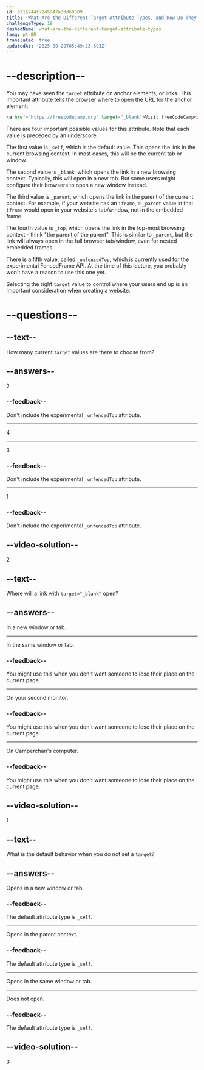 ```yaml
---
id: 6716744f7245947a3dd60009
title: 'What Are the Different Target Attribute Types, and How Do They Work?'
challengeType: 19
dashedName: what-are-the-different-target-attribute-types
lang: pt-BR
translated: true
updatedAt: '2025-09-29T05:49:23.693Z'
---
```


# --description--

You may have seen the `target` attribute on anchor elements, or links. This important attribute tells the browser where to open the URL for the anchor element:

```html
<a href="https://freecodecamp.org" target="_blank">Visit freeCodeCamp</a>
```

There are four important possible values for this attribute. Note that each value is preceded by an underscore.

The first value is `_self`, which is the default value. This opens the link in the current browsing context. In most cases, this will be the current tab or window.

The second value is `_blank`, which opens the link in a new browsing context. Typically, this will open in a new tab. But some users might configure their browsers to open a new window instead.

The third value is `_parent`, which opens the link in the parent of the current context. For example, if your website has an `iframe`, a `_parent` value in that `iframe` would open in your website's tab/window, not in the embedded frame.

The fourth value is `_top`, which opens the link in the top-most browsing context - think "the parent of the parent". This is similar to `_parent`, but the link will always open in the full browser tab/window, even for nested embedded frames.

There is a fifth value, called `_unfencedTop`, which is currently used for the experimental FencedFrame API. At the time of this lecture, you probably won't have a reason to use this one yet.

Selecting the right `target` value to control where your users end up is an important consideration when creating a website. 

# --questions--

## --text--

How many current `target` values are there to choose from?

## --answers--

2

### --feedback--

Don't include the experimental `_unfencedTop` attribute.

---

4

---

3

### --feedback--

Don't include the experimental `_unfencedTop` attribute.

---

1

### --feedback--

Don't include the experimental `_unfencedTop` attribute.

## --video-solution--

2

## --text--

Where will a link with `target="_blank"` open?

## --answers--

In a new window or tab.

---

In the same window or tab.

### --feedback--

You might use this when you don't want someone to lose their place on the current page.

---

On your second monitor.

### --feedback--

You might use this when you don't want someone to lose their place on the current page.

---

On Camperchan's computer.

### --feedback--

You might use this when you don't want someone to lose their place on the current page.

## --video-solution--

1

## --text--

What is the default behavior when you do not set a `target`?

## --answers--

Opens in a new window or tab.

### --feedback--

The default attribute type is `_self`.

---

Opens in the parent context.

### --feedback--

The default attribute type is `_self`.

---

Opens in the same window or tab.

---

Does not open.

### --feedback--

The default attribute type is `_self`.

## --video-solution--

3

